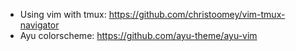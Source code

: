 - Using vim with tmux: https://github.com/christoomey/vim-tmux-navigator
- Ayu colorscheme: https://github.com/ayu-theme/ayu-vim
